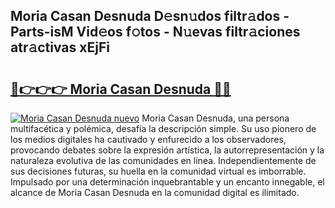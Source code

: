 ## Moria Casan Desnuda D𝚎sn𝚞dos filtr𝚊dos - Parts-isM Vid𝚎os f𝚘tos - N𝚞evas filtr𝚊ciones atr𝚊ctivas xEjFi

# <h2><a href="http://mb0hzz.tromn.icu/?c=Moria+Casan+Desnuda">🔗👉👉👉 Moria Casan Desnuda 🔗🔗</a></h2>

[![Moria Casan Desnuda nuevo](https://i.imgur.com/pEAQMta.gif)](http://mb0hzz.tromn.icu/?c=Moria+Casan+Desnuda)
Moria Casan Desnuda, una persona multifacética y polémica, desafía la descripción simple. Su uso pionero de los medios digitales ha cautivado y enfurecido a los observadores, provocando debates sobre la expresión artística, la autorrepresentación y la naturaleza evolutiva de las comunidades en línea. Independientemente de sus decisiones futuras, su huella en la comunidad virtual es imborrable. Impulsado por una determinación inquebrantable y un encanto innegable, el alcance de Moria Casan Desnuda en la comunidad digital es ilimitado.
